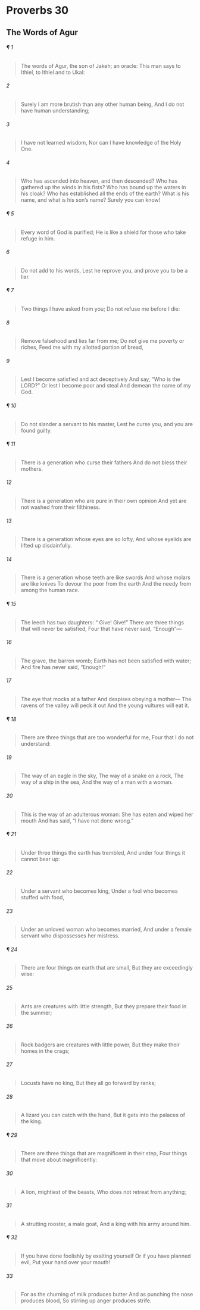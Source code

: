 # Proverbs 30
## The Words of Agur
###### ¶ 1
> The words of Agur, the son of Jakeh; an oracle:
> This man says to Ithiel, to Ithiel and to Ukal:
###### 2
> Surely I am more brutish than any other human being,
> And I do not have human understanding;
###### 3
> I have not learned wisdom,
> Nor can I have knowledge of the Holy One.
###### 4
> Who has ascended into heaven, and then descended?
> Who has gathered up the winds in his fists?
> Who has bound up the waters in his cloak?
> Who has established all the ends of the earth?
> What is his name, and what is his son’s name? Surely you can know!
###### ¶ 5
> Every word of God is purified;
> He is like a shield for those who take refuge in him.
###### 6
> Do not add to his words,
> Lest he reprove you, and prove you to be a liar.
###### ¶ 7
> Two things I have asked from you;
> Do not refuse me before I die:
###### 8
> Remove falsehood and lies far from me;
> Do not give me poverty or riches,
> Feed me with my allotted portion of bread,
###### 9
> Lest I become satisfied and act deceptively
> And say, “Who is the LORD?”
> Or lest I become poor and steal
> And demean the name of my God.
###### ¶ 10
> Do not slander a servant to his master,
> Lest he curse you, and you are found guilty.
###### ¶ 11
> There is a generation who curse their fathers
> And do not bless their mothers.
###### 12
> There is a generation who are pure in their own opinion
> And yet are not washed from their filthiness.
###### 13
> There is a generation whose eyes are so lofty,
> And whose eyelids are lifted up disdainfully.
###### 14
> There is a generation whose teeth are like swords
> And whose molars are like knives
> To devour the poor from the earth
> And the needy from among the human race.
###### ¶ 15
> The leech has two daughters:
>  “ Give! Give!”
> There are three things that will never be satisfied,
> Four that have never said, “Enough”—
###### 16
> The grave, the barren womb;
> Earth has not been satisfied with water;
> And fire has never said, “Enough!”
###### 17
> The eye that mocks at a father
> And despises obeying a mother—
> The ravens of the valley will peck it out
> And the young vultures will eat it.
###### ¶ 18
> There are three things that are too wonderful for me,
> Four that I do not understand:
###### 19
> The way of an eagle in the sky,
> The way of a snake on a rock,
> The way of a ship in the sea,
> And the way of a man with a woman.
###### 20
> This is the way of an adulterous woman:
> She has eaten and wiped her mouth
> And has said, “I have not done wrong.”
###### ¶ 21
> Under three things the earth has trembled,
> And under four things it cannot bear up:
###### 22
> Under a servant who becomes king,
> Under a fool who becomes stuffed with food,
###### 23
> Under an unloved woman who becomes married,
> And under a female servant who dispossesses her mistress.
###### ¶ 24
> There are four things on earth that are small,
> But they are exceedingly wise:
###### 25
> Ants are creatures with little strength,
> But they prepare their food in the summer;
###### 26
> Rock badgers are creatures with little power,
> But they make their homes in the crags;
###### 27
> Locusts have no king,
> But they all go forward by ranks;
###### 28
> A lizard you can catch with the hand,
> But it gets into the palaces of the king.
###### ¶ 29
> There are three things that are magnificent in their step,
> Four things that move about magnificently:
###### 30
> A lion, mightiest of the beasts,
> Who does not retreat from anything;
###### 31
> A strutting rooster, a male goat,
> And a king with his army around him.
###### ¶ 32
> If you have done foolishly by exalting yourself
> Or if you have planned evil,
> Put your hand over your mouth!
###### 33
> For as the churning of milk produces butter
> And as punching the nose produces blood,
> So stirring up anger produces strife.
